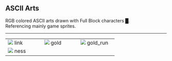 ## ASCII Arts

RGB colored ASCII arts drawn with Full Block characters █.   
Referencing mainly game sprites.

---
<table>
  <tr>
    <td width="30%">
      <img src="https://user-images.githubusercontent.com/61376940/164205639-79cea77a-0fb8-4c97-a69f-e3ce910cf588.png">
      link
    </td>
    <td width="30%">
      <img src="https://user-images.githubusercontent.com/61376940/164205780-44cbb737-a70b-468a-9946-7db2ddcca4bd.png">
      gold
    </td>
    <td width="30%">
      <img src="https://user-images.githubusercontent.com/61376940/164230354-4e4bd6d8-0411-4d1b-87b4-f950388095c0.png">
      gold_run
    </td>
  </tr>
  <tr>
    <td witdh="30%">
      <img src="https://user-images.githubusercontent.com/61376940/164238906-036122b7-9228-4572-84c7-cabd52ffe4ca.png">
      ness
    </td>
  </tr>
</table>
